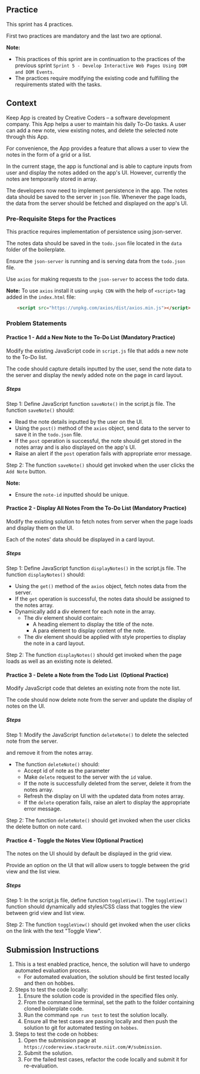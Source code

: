 ## Practice

This sprint has 4 practices.

First two practices are mandatory and the last two are optional.

**Note:**
- This practices of this sprint are in continuation to the practices of the previous sprint `Sprint 5 - Develop Interactive Web Pages Using DOM and DOM Events`.
- The practices require modifying the existing code and fulfilling the requirements stated with the tasks.

## Context

Keep App is created by Creative Coders – a software development company. This App helps a user to maintain his daily To-Do tasks. A user can add a new note, view existing notes, and delete the selected note through this App. ​

For convenience, the App provides a feature that allows a user to view the notes in the form of a grid or a list. ​

In the current stage, the app is functional and is able to capture inputs from user and display the notes added on the app's UI. However, currently the notes are temporarily stored in array.

The developers now need to implement persistence in the app. The notes data should be saved to the server in `json` file. Whenever the page loads, the data from the server should be fetched and displayed on the app's UI. ​

### Pre-Requisite Steps for the Practices

This practice requires implementation of persistence using json-server.

The notes data should be saved in the `todo.json` file located in the `data` folder of the boilerplate.

Ensure the `json-server` is running and is serving data from the `todo.json` file.

Use `axios` for making requests to the `json-server` to access the todo data.

**Note:**
To use `axios` install it using `unpkg CDN` with the help of `<script>` tag added in the `index.html` file:

```html 
    <script src="https://unpkg.com/axios/dist/axios.min.js"></script>
```

### Problem Statements

#### Practice 1 - Add a New Note to the To-Do List​ (Mandatory Practice)

Modify the existing JavaScript code in `script.js` file that adds a new note to the To-Do list.

The code should capture details inputted by the user, send the note data to the server and display the newly added note on the page in card layout.

##### Steps

Step 1: Define JavaScript function `saveNote()` in the script.js file. The function `saveNote()` should:​

- Read the note details inputted by the user on the UI.​
- Using the `post()` method of the `axios` object, send data to the server to save it in the `todo.json` file.
- If the `post` operation is successful, the note should get stored in the notes array and is also displayed on the app's UI.
- Raise an alert if the `post` operation fails with appropriate error message.

Step 2: The function `saveNote()` should get invoked when the user clicks the `Add Note` button.​

**Note:**
- Ensure the `note-id` inputted should be unique.

#### Practice 2 - Display All Notes From the To-Do List​ (Mandatory Practice)

Modify the existing solution to fetch notes from server when the page loads and display them on the UI.

Each of the notes' data should be displayed in a card layout.

##### Steps

Step 1: Define JavaScript function `displayNotes()` in the script.js file. The function `displayNotes()` should:​

- Using the `get()` method of the `axios` object, fetch notes data from the server.
- If the `get` operation is successful, the notes data should be assigned to the notes array.
- Dynamically add a div element for each note in the array.​
    - The div element should contain:​
        - A heading element to display the title of the note.​
        - A para element to display content of the note.​
    - The div element should be applied with style properties to display the note in a card layout.​

Step 2: The function `displayNotes()` should get invoked when the page loads as well as an existing note is deleted.

#### Practice 3 - Delete a Note from the Todo List ​ (Optional Practice)

Modify JavaScript code that deletes an existing note from the note list. 

The code should now delete note from the server and update the display of notes on the UI.

##### Steps

Step 1: Modify the JavaScript function `deleteNote()` to delete the selected note from the server.

 and remove it from the notes array.​

- The function `deleteNote()` should:​
    - Accept id of note as the parameter​
    - Make `delete` request to the server with the `id` value.
    - If the note is successfully deleted from the server, delete it from the notes array.
    - Refresh the display on UI with the updated data from notes array.
    - If the `delete` operation fails, raise an alert to display the appropriate error message.

Step 2: The function `deleteNote()` should get invoked when the user clicks the delete button on note card.

#### Practice 4 - Toggle the Notes View​ (Optional Practice)

The notes on the UI should by default be displayed in the grid view.​

Provide an option on the UI that will allow users to toggle between the grid view and the list view.

##### Steps

Step 1: In the script.js file, define function `toggleView()`. The `toggleView()` function should dynamically add styles/CSS class that toggles the view between grid view and list view.​

Step 2: The function `toggleView()` should get invoked when the user clicks on the link with the text "Toggle View".

## Submission Instructions

1. This is a test enabled practice, hence, the solution will have to undergo automated evaluation process. 
    - For automated evaluation, the solution should be first tested locally and then on hobbes.
2. Steps to test the code locally:
    1. Ensure the solution code is provided in the specified files only.
    2. From the command line terminal, set the path to the folder containing cloned boilerplate code.
    3. Run the command `npm run test` to test the solution locally.
    4. Ensure all the test cases are passing locally and then push the solution to git for automated testing on `hobbes`.
3. Steps to test the code on hobbes:
    1. Open the submission page at `https://codereview.stackroute.niit.com/#/submission`.
    2. Submit the solution.
    3. For the failed test cases, refactor the code locally and submit it for re-evaluation.